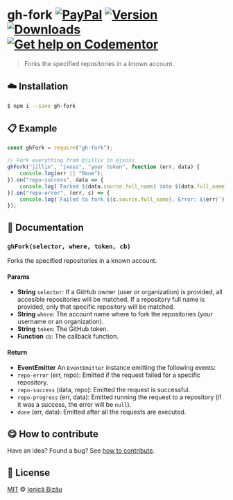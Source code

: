 
# gh-fork [![PayPal](https://img.shields.io/badge/%24-paypal-f39c12.svg)][paypal-donations] [![Version](https://img.shields.io/npm/v/gh-fork.svg)](https://www.npmjs.com/package/gh-fork) [![Downloads](https://img.shields.io/npm/dt/gh-fork.svg)](https://www.npmjs.com/package/gh-fork) [![Get help on Codementor](https://cdn.codementor.io/badges/get_help_github.svg)](https://www.codementor.io/johnnyb?utm_source=github&utm_medium=button&utm_term=johnnyb&utm_campaign=github)

> Forks the specified repositories in a known account.

## :cloud: Installation

```sh
$ npm i --save gh-fork
```


## :clipboard: Example



```js
const ghFork = require("gh-fork");

// Fork everything from @jillix in @jxoss.
ghFork("jillix", "jxoss", "your token", function (err, data) {
    console.log(err || "Done");
}).on("repo-success", data => {
    console.log(`Forked ${data.source.full_name} into ${data.full_name}`);
}).on("repo-error", (err, c) => {
    console.log(`Failed to fork ${c.source.full_name}. Error: ${err}`);
});
```

## :memo: Documentation


### `ghFork(selector, where, token, cb)`
Forks the specified repositories in a known account.

#### Params
- **String** `selector`: If a GitHub owner (user or organization) is provided, all accesible repositories will be matched. If a repository
full name is provided, only that specific repository will be matched.
- **String** `where`: The account name where to fork the repositories (your username or an organization).
- **String** `token`: The GitHub token.
- **Function** `cb`: The callback function.

#### Return
- **EventEmitter** An `EventEmitter` instance emitting the following events:
 - `repo-error` (err, repo): Emitted if the request failed for a specific repository.
 - `repo-success` (data, repo): Emitted the request is successful.
 - `repo-progress` (err, data): Emitted running the request to a repository (if it was a success, the error will be `null`).
 - `done` (err, data): Emitted after all the requests are executed.



## :yum: How to contribute
Have an idea? Found a bug? See [how to contribute][contributing].


## :scroll: License

[MIT][license] © [Ionică Bizău][website]

[paypal-donations]: https://www.paypal.com/cgi-bin/webscr?cmd=_s-xclick&hosted_button_id=RVXDDLKKLQRJW
[donate-now]: http://i.imgur.com/6cMbHOC.png

[license]: http://showalicense.com/?fullname=Ionic%C4%83%20Biz%C4%83u%20%3Cbizauionica%40gmail.com%3E%20(http%3A%2F%2Fionicabizau.net)&year=2016#license-mit
[website]: http://ionicabizau.net
[contributing]: /CONTRIBUTING.md
[docs]: /DOCUMENTATION.md
